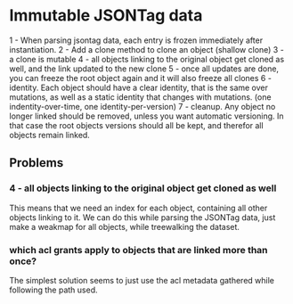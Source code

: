 # Immutable JSONTag data

1 - When parsing jsontag data, each entry is frozen immediately after instantiation.
2 - Add a clone method to clone an object (shallow clone)
3 - a clone is mutable
4 - all objects linking to the original object get cloned as well, and the link updated to the new clone
5 - once all updates are done, you can freeze the root object again and it will also freeze all clones
6 - identity. Each object should have a clear identity, that is the same over mutations, as well as a static identity that changes with mutations. (one indentity-over-time, one identity-per-version)
7 - cleanup. Any object no longer linked should be removed, unless you want automatic versioning. In that case the root objects versions should all be kept, and therefor all objects remain linked.

## Problems

### 4 - all objects linking to the original object get cloned as well

This means that we need an index for each object, containing all other objects linking to it.
We can do this while parsing the JSONTag data, just make a weakmap for all objects, while treewalking the dataset.

### which acl grants apply to objects that are linked more than once?

The simplest solution seems to just use the acl metadata gathered while following the path used.

